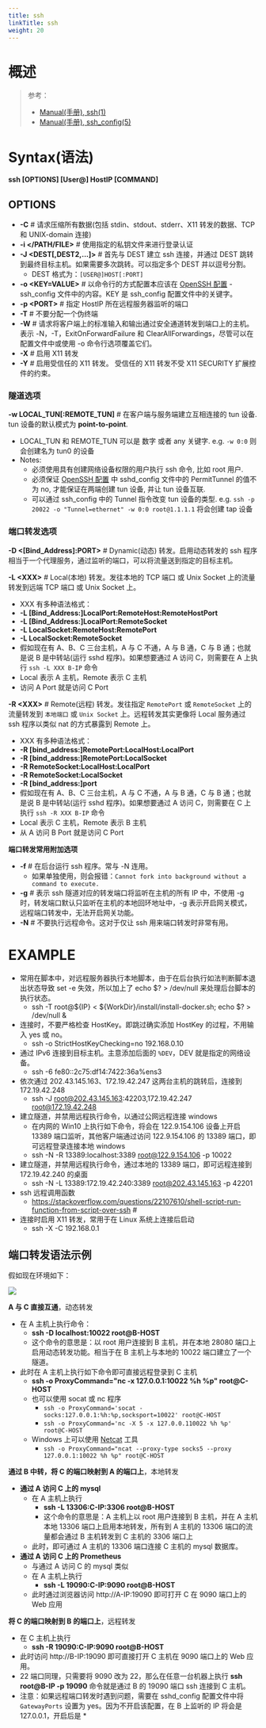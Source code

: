 ```yaml
---
title: ssh
linkTitle: ssh
weight: 20
---
```


# 概述

> 参考：
>
> - [Manual(手册), ssh(1)](https://man.openbsd.org/ssh)
> - [Manual(手册), ssh_config(5)](https://man.openbsd.org/ssh_config)

# Syntax(语法)

**ssh \[OPTIONS] \[User@] HostIP \[COMMAND]**

## OPTIONS

- **-C** # 请求压缩所有数据(包括 stdin、stdout、stderr、X11 转发的数据、TCP 和 UNIX-domain 连接)
- **-i \</PATH/FILE>** # 使用指定的私钥文件来进行登录认证
- **-J \<DEST\[,DEST2,...]>** # 首先与 DEST 建立 ssh 连接，并通过 DEST 跳转到最终目标主机。如果需要多次跳转。可以指定多个 DEST 并以逗号分割。
  - DEST 格式为：`[USER@]HOST[:PORT]`
- **-o \<KEY=VALUE>** # 以命令行的方式配置本应该在 [OpenSSH 配置](/docs/4.数据通信/Utility/OpenSSH/OpenSSH%20配置.md) - ssh_config 文件中的内容。KEY 是 ssh_config 配置文件中的关键字。
- **-p \<PORT>** # 指定 HostIP 所在远程服务器监听的端口
- **-T** # 不要分配一个伪终端
- **-W** # 请求将客户端上的标准输入和输出通过安全通道转发到端口上的主机。 表示 -N，-T，ExitOnForwardFailure 和 ClearAllForwardings，尽管可以在配置文件中或使用 -o 命令行选项覆盖它们。
- **-X** # 启用 X11 转发
- **-Y** # 启用受信任的 X11 转发。 受信任的 X11 转发不受 X11 SECURITY 扩展控件的约束。

### 隧道选项

**-w LOCAL_TUN\[:REMOTE_TUN]** # 在客户端与服务端建立互相连接的 tun 设备. tun 设备的默认模式为 **point-to-point**.

- LOCAL_TUN 和 REMOTE_TUN 可以是 数字 或者 any 关键字. e.g. `-w 0:0` 则会创建名为 tun0 的设备
- Notes:
  - 必须使用具有创建网络设备权限的用户执行 ssh 命令, 比如 root 用户.
  - 必须保证 [OpenSSH 配置](/docs/4.数据通信/Utility/OpenSSH/OpenSSH%20配置.md) 中 sshd_config 文件中的 PermitTunnel 的值不为 no, 才能保证在两端创建 tun 设备, 并让 tun 设备互联.
  - 可以通过 ssh_config 中的 Tunnel 指令改变 tun 设备的类型. e.g. `ssh -p 20022 -o "Tunnel=ethernet" -w 0:0 root@1.1.1.1` 将会创建 tap 设备

### 端口转发选项

**-D \<\[Bind_Address]:PORT>** # Dynamic(动态) 转发。启用动态转发的 ssh 程序相当于一个代理服务，通过监听的端口，可以将流量送到指定的目标主机。

**-L \<XXX>** # Local(本地) 转发。发往本地的 TCP 端口 或 Unix Socket 上的流量转发到远端 TCP 端口 或 Unix Socket 上。

- XXX 有多种语法格式：
- **-L \[Bind_Address:]LocalPort:RemoteHost:RemoteHostPort**
- **-L \[Bind_Address:]LocalPort:RemoteSocket**
- **-L LocalSocket:RemoteHost:RemotePort**
- **-L LocalSocket:RemoteSocket**
- 假如现在有 A、B、C 三台主机，A 与 C 不通，A 与 B 通，C 与 B 通；也就是说 B 是中转站(运行 sshd 程序)。如果想要通过 A 访问 C，则需要在 A 上执行 `ssh -L XXX B-IP` 命令
- Local 表示 A 主机，Remote 表示 C 主机
- 访问 A Port 就是访问 C Port

**-R \<XXX>** # Remote(远程) 转发。发往指定 `RemotePort` 或 `RemoteSocket` 上的流量转发到 `本地端口` 或 `Unix Socket` 上。远程转发其实更像将 Local 服务通过 ssh 程序以类似 nat 的方式暴露到 Remote 上。

- XXX 有多种语法格式：
- **-R \[bind_address:]RemotePort:LocalHost:LocalPort**
- **-R \[bind_address:]RemotePort:LocalSocket**
- **-R RemoteSocket:LocalHost:LocalPort**
- **-R RemoteSocket:LocalSocket**
- **-R \[bind_address:]port**
- 假如现在有 A、B、C 三台主机，A 与 C 不通，A 与 B 通，C 与 B 通；也就是说 B 是中转站(运行 sshd 程序)。如果想要通过 A 访问 C，则需要在 C 上执行 `ssh -R XXX B-IP` 命令
- Local 表示 C 主机，Remote 表示 B 主机
- 从 A 访问 B Port 就是访问 C Port

**端口转发常用附加选项**

- **-f** # 在后台运行 ssh 程序。常与 -N 连用。
  - 如果单独使用，则会报错：`Cannot fork into background without a command to execute.`
- **-g** # 表示 ssh 隧道对应的转发端口将监听在主机的所有 IP 中，不使用 -g 时，转发端口默认只监听在主机的本地回环地址中，-g 表示开启网关模式，远程端口转发中，无法开启网关功能。
- **-N** # 不要执行远程命令。这对于仅让 ssh 用来端口转发时非常有用。

# EXAMPLE

- 常用在脚本中，对远程服务器执行本地脚本，由于在后台执行如法判断脚本退出状态导致 set -e 失效，所以加上了 echo $? > /dev/null 来处理后台脚本的执行状态。
  - ssh -T root@${IP} < ${WorkDir}/install/install-docker.sh; echo $? > /dev/null &
- 连接时，不要严格检查 HostKey。即跳过确实添加 HostKey 的过程，不用输入 yes 或 no。
  - ssh -o StrictHostKeyChecking=no 192.168.0.10
- 通过 IPv6 连接到目标主机。主意添加后面的 `%DEV`，DEV 就是指定的网络设备。
  - ssh -6 fe80::2c75:df14:7422:36a%ens3
- 依次通过 202.43.145.163、172.19.42.247 这两台主机的跳转后，连接到 172.19.42.248
  - ssh -J root@202.43.145.163:42203,172.19.42.247 root@172.19.42.248
- 建立隧道，并禁用远程执行命令，以通过公网远程连接 windows
  - 在内网的 Win10 上执行如下命令，将会在 122.9.154.106 设备上开启 13389 端口监听，其他客户端通过访问 122.9.154.106 的 13389 端口，即可远程登录连接本地 windows
  - ssh -N -R 13389:localhost:3389 root@122.9.154.106 -p 10022
- 建立隧道，并禁用远程执行命令，通过本地的 13389 端口，即可远程连接到 172.19.42.240 的桌面
  - ssh -N -L 13389:172.19.42.240:3389 root@202.43.145.163 -p 42201
- ssh 远程调用函数
  - <https://stackoverflow.com/questions/22107610/shell-script-run-function-from-script-over-ssh> #
- 连接时启用 X11 转发，常用于在 Linux 系统上连接后启动
  - ssh -X -C 192.168.0.1

## 端口转发语法示例

假如现在环境如下：

![](https://notes-learning.oss-cn-beijing.aliyuncs.com/mzs2hg/1639031352911-319c0d47-4ef2-4aa2-ae0f-b0e3f77615d0.jpeg)

**A 与 C 直接互通**，动态转发

- 在 A 主机上执行命令：
  - **ssh -D localhost:10022 root@B-HOST**
  - 这个命令的意思是：以 root 用户连接到 B 主机，并在本地 28080 端口上启用动态转发功能。相当于在 B 主机上与本地的 10022 端口建立了一个隧道。
- 此时在 A 主机上执行如下命令即可直接远程登录到 C 主机
  - **ssh -o ProxyCommand="nc -x 127.0.0.1:10022 %h %p" root@C-HOST**
  - 也可以使用 socat 或 nc 程序
    - `ssh -o ProxyCommand='socat - socks:127.0.0.1:%h:%p,socksport=10022' root@C-HOST`
    - `ssh -o ProxyCommand='nc -X 5 -x 127.0.0.110022 %h %p' root@C-HOST`
  - Windows 上可以使用 [Netcat](/docs/4.数据通信/Utility/Netcat.md) 工具
    - `ssh -o ProxyCommand="ncat --proxy-type socks5 --proxy 127.0.0.1:10022 %h %p" root@C-HOST`

**通过 B 中转，将 C 的端口映射到 A 的端口上**，本地转发

- **通过 A 访问 C 上的 mysql**
  - 在 A 主机上执行
    - **ssh -L 13306:C-IP:3306 root@B-HOST**
    - 这个命令的意思是：A 主机上以 root 用户连接到 B 主机，并在 A 主机本地 13306 端口上启用本地转发，所有到 A 主机的 13306 端口的流量都会通过 B 主机转发到 C 主机的 3306 端口上
  - 此时，即可通过 A 主机的 13306 端口连接 C 主机的 mysql 数据库。
- **通过 A 访问 C 上的 Prometheus**
  - 与通过 A 访问 C 的 mysql 类似
  - 在 A 主机上执行
    - **ssh -L 19090:C-IP:9090 root@B-HOST**
  - 此时通过浏览器访问 http://A-IP:19090 即可打开 C 在 9090 端口上的 Web 应用

**将 C 的端口映射到 B 的端口上**，远程转发

- 在 C 主机上执行
  - **ssh -R 19090:C-IP:9090 root@B-HOST**
- 此时访问 http://B-IP:19090 即可直接打开 C 主机在 9090 端口上的 Web 应用。
- 22 端口同理，只需要将 9090 改为 22，那么在任意一台机器上执行 **ssh root@B-IP -p 19090** 命令就是通过 B 的 19090 端口 ssh 连接到 C 主机。
- 注意：如果远程端口转发时遇到问题，需要在 sshd_config 配置文件中将 `GatewayPorts` 设置为 yes。因为不开启该配置，在 B 上监听的 IP 将会是 127.0.0.1，开启后是 \*

